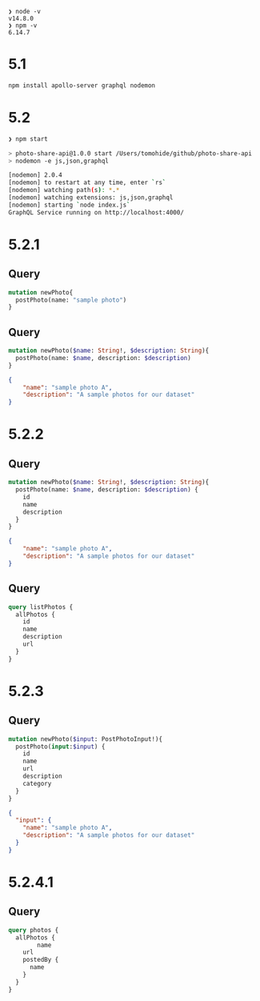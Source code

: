 ```
❯ node -v                                  
v14.8.0
❯ npm -v                                   
6.14.7
```

# 5.1
```bash
npm install apollo-server graphql nodemon
```

# 5.2
```bash
❯ npm start

> photo-share-api@1.0.0 start /Users/tomohide/github/photo-share-api
> nodemon -e js,json,graphql

[nodemon] 2.0.4
[nodemon] to restart at any time, enter `rs`
[nodemon] watching path(s): *.*
[nodemon] watching extensions: js,json,graphql
[nodemon] starting `node index.js`
GraphQL Service running on http://localhost:4000/
```

# 5.2.1
## Query
```graphql
mutation newPhoto{
  postPhoto(name: "sample photo")
}
```
## Query
```graphql
mutation newPhoto($name: String!, $description: String){
  postPhoto(name: $name, description: $description)
}
```
```json
{
    "name": "sample photo A",
  	"description": "A sample photos for our dataset"
}
```

# 5.2.2
## Query
```graphql
mutation newPhoto($name: String!, $description: String){
  postPhoto(name: $name, description: $description) {
    id
    name
    description
  }
}
```
```json
{
    "name": "sample photo A",
  	"description": "A sample photos for our dataset"
}
```
## Query
```graphql
query listPhotos {
  allPhotos {
    id
    name
    description
    url
  }
}
```

# 5.2.3
## Query
```graphql
mutation newPhoto($input: PostPhotoInput!){
  postPhoto(input:$input) {
    id
    name
    url
    description
    category
  }
}
```
```json
{
  "input": {
    "name": "sample photo A",
  	"description": "A sample photos for our dataset"
  }
}
```

# 5.2.4.1
## Query
```graphql
query photos {
  allPhotos {
		name
    url
    postedBy {
      name
    }
  }
}
```